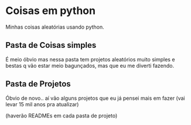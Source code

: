 # Coisas em python

Minhas coisas aleatórias usando python.

## Pasta de Coisas simples

É meio óbvio mas nessa pasta tem projetos aleatórios muito simples e bestas q vão estar meio bagunçados, mas que eu me diverti fazendo.

## Pasta de Projetos

Óbvio de novo.. aí vão alguns projetos que eu já pensei mais em fazer (vai levar 15 mil anos pra atualizar)

(haverão READMEs em cada pasta de projeto)
